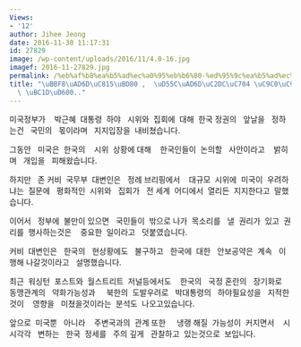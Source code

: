 ```yaml
---
Views:
- '12'
author: Jihee Jeong
date: 2016-11-30 11:17:31
id: 27829
image: /wp-content/uploads/2016/11/4.0-16.jpg
imagef: 2016-11-27829.jpg
permalink: /%eb%af%b8%ea%b5%ad%ec%a0%95%eb%b6%80-%ed%95%9c%ea%b5%ad%ec%8b%9c%ec%9c%84-%ec%a7%80%ec%a7%80-%ec%9e%85%ec%9e%a5-%eb%b0%9d%ed%98%80/
title: "\uBBF8\uAD6D\uC815\uBD80 ,  \uD55C\uAD6D\uC2DC\uC704 \uC9C0\uC9C0 \uC785\uC7A5\
  \ \uBC1D\uD600.."
---
```


미국정부가    박근혜  대통령  하야   시위와  집회에  대해  한국 정권의   앞날을   정하는건   국민의   몫이라며   지지입장을  내비쳤습니다.

그동안   미국은  한국의    시위  상황에 대해    한국인들이  논의할   사안이라고    밝히며   개입을   피해왔습니다.

하지만   존 커비  국무부  대변인은   정례 브리핑에서    대규모  시위에  미국이  우려하냐는  질문에   평화적인  시위와   집회가   전 세계  어디에서  열리든  지지한다고  말했습니다.

이어서   정부에  불만이 있으면   국민들이  밖으로 나가  목소리를   낼  권리가  있고  권리를  행사하는것은    중요한  일이라고   덧붙였습니다.

커비  대변인은   한국의   현상황에도   불구하고   한국에  대한   안보공약은  계속   이행해 나갈것이라고   설명했습니다.

최근  워싱턴  포스트와  월스트리트  저널등에서도    한국의   국정 혼란의   장기화로   동맹관계의   약화가능성과     북한의  도발우려로   박대통령의   하야필요성을   지적한것이    영향을   미쳤을것이라는  분석도  나오고있습니다.

앞으로  미국뿐   아니라    주변국과의  관계 또한     냉랭 해질  가능성이  커지면서    시시각각   변하는   한국  정세를   주의 깊게   관찰하고  있는것으로  보입니다.

&nbsp;